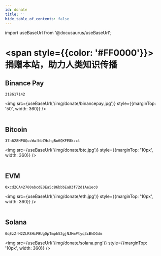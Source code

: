 ```yaml
---
id: donate
title: ''
hide_table_of_contents: false
---
```


import useBaseUrl from '@docusaurus/useBaseUrl';

<div style={{textAlign:'center', marginTop: '20px'}}>

# <span style={{color: '#FF0000'}}>捐赠本站，助力人类知识传播</span>

<div style={{fontSize: '18px', fontWeight: 'normal', display: 'inline-block', textAlign: 'left'}}>

<!-- ## Wechat

<img src={useBaseUrl('/img/donate/wechat.jpg')} style={{marginTop: '50', width: 360}} /><br/><br/>

## Alipay

<img src={useBaseUrl('/img/donate/alipay.jpg')} style={{marginTop: '50', width: 360}} /><br/><br/> -->

## Binance Pay

```
218617142
```

<img src={useBaseUrl('/img/donate/binancepay.jpg')} style={{marginTop: '50', width: 360}} /><br/><br/>


## Bitcoin

```
37n628HPUQucWwfhbZHchgBo6QKFE8kzct
```

<img src={useBaseUrl('/img/donate/btc.jpg')} style={{marginTop: '10px', width: 360}} /><br/><br/>

## EVM

```
0xcd2CA42700abcdE0Ea5c86bbbEaD3f72d1Ae1ec0
```

<img src={useBaseUrl('/img/donate/eth.jpg')} style={{marginTop: '10px', width: 360}} /><br/><br/>


## Solana

```
GqEzZrH2ZLRSHiFBUgDpTmphS2gjNJHmPtyq3cBkDGdm
```

<img src={useBaseUrl('/img/donate/solana.png')} style={{marginTop: '10px', width: 360}} /><br/><br/>

</div>

</div>